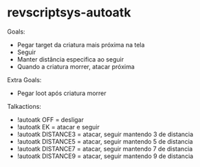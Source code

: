 # revscriptsys-autoatk

Goals:
- Pegar target da criatura mais próxima na tela
- Seguir
- Manter distância especifica ao seguir
- Quando a criatura morrer, atacar próxima

Extra Goals:
- Pegar loot após criatura morrer

Talkactions:
- !autoatk OFF = desligar
- !autoatk EK = atacar e seguir
- !autoatk DISTANCE3 = atacar, seguir mantendo 3 de distancia
- !autoatk DISTANCE5 = atacar, seguir mantendo 5 de distancia
- !autoatk DISTANCE7 = atacar, seguir mantendo 7 de distancia
- !autoatk DISTANCE9 = atacar, seguir mantendo 9 de distancia
